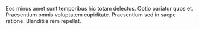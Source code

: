 Eos minus amet sunt temporibus hic totam delectus. Optio pariatur quos et. Praesentium omnis voluptatem cupiditate. Praesentium sed in saepe ratione. Blanditiis rem repellat.